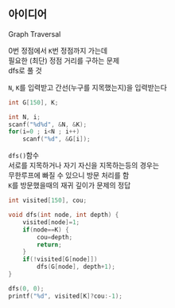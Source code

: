 ## 아이디어
Graph Traversal  
  
0번 정점에서 `K`번 정점까지 가는데  
필요한 (최단) 정점 거리를 구하는 문제  
dfs로 풀 것  
  
`N`, `K`를 입력받고 간선(누구를 지목했는지)을 입력받는다
```c
int G[150], K;

int N, i;
scanf("%d%d", &N, &K);
for(i=0 ; i<N ; i++)
	scanf("%d", &G[i]);
```
`dfs()`함수  
서로를 지목하거나 자기 자신을 지목하는등의 경우는  
무한루프에 빠질 수 있으니 방문 처리를 함  
`K`를 방문했을때의 재귀 깊이가 문제의 정답
```c
int visited[150], cou;

void dfs(int node, int depth) {
	visited[node]=1;
	if(node==K) {
		cou=depth;
		return;
	}
	if(!visited[G[node]])
		dfs(G[node], depth+1);
}

dfs(0, 0);
printf("%d", visited[K]?cou:-1);
```
